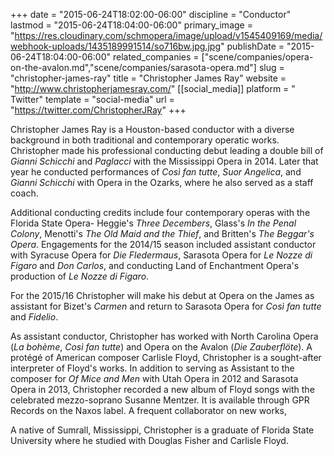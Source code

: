 +++
date = "2015-06-24T18:02:00-06:00"
discipline = "Conductor"
lastmod = "2015-06-24T18:04:00-06:00"
primary_image = "https://res.cloudinary.com/schmopera/image/upload/v1545409169/media/webhook-uploads/1435189991514/so716bw.jpg.jpg"
publishDate = "2015-06-24T18:04:00-06:00"
related_companies = ["scene/companies/opera-on-the-avalon.md","scene/companies/sarasota-opera.md"]
slug = "christopher-james-ray"
title = "Christopher James Ray"
website = "http://www.christopherjamesray.com/"
[[social_media]]
platform = " Twitter"
template = "social-media"
url = "https://twitter.com/ChristopherJRay"
+++

Christopher James Ray is a Houston-based conductor with a diverse background in both traditional and contemporary operatic works. Christopher made his professional conducting debut leading a double bill of *Gianni Schicchi* and *Paglacci* with the Mississippi Opera in 2014. Later that year he conducted performances of *Così fan tutte*, *Suor Angelica*, and *Gianni Schicchi* with Opera in the Ozarks, where he also served as a staff coach. 

Additional conducting credits include four contemporary operas with the Florida State Opera- Heggie's *Three Decembers*, Glass's *In the Penal Colony*, Menotti's *The Old Maid and the Thief*, and Britten's *The Beggar's Opera*. Engagements for the 2014/15 season included assistant conductor with Syracuse Opera for *Die Fledermaus*, Sarasota Opera for *Le Nozze di Figaro* and *Don Carlos*, and conducting Land of Enchantment Opera's production of *Le Nozze di Figaro*. 

For the 2015/16 Christopher will make his debut at Opera on the James as assistant for Bizet's *Carmen* and return to Sarasota Opera for *Così fan tutte* and *Fidelio*.

As assistant conductor, Christopher has worked with North Carolina Opera 
(*La bohème*, *Così fan tutte*) and Opera on the Avalon (*Die Zauberflöte*). A protégé of American composer Carlisle Floyd, Christopher is a sought-after interpreter of Floyd's works. In addition to serving as Assistant to the composer for *Of Mice and Men* with Utah Opera in 2012 and Sarasota Opera in 2013, Christopher recorded a new album of Floyd songs with the celebrated mezzo-soprano Susanne Mentzer. It is available through GPR Records on the Naxos label. A frequent collaborator on new works,

A native of Sumrall, Mississippi, Christopher is a graduate of Florida State University where he studied with Douglas Fisher and Carlisle Floyd.
